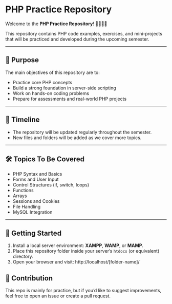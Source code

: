 # PHP Practice Repository

Welcome to the **PHP Practice Repository**! 👨‍💻👩‍💻  

This repository contains PHP code examples, exercises, and mini-projects that will be practiced and developed during the upcoming semester.  

---

## 📌 Purpose  

The main objectives of this repository are to:  
- Practice core PHP concepts  
- Build a strong foundation in server-side scripting  
- Work on hands-on coding problems  
- Prepare for assessments and real-world PHP projects  

---

## 📅 Timeline  

- The repository will be updated regularly throughout the semester.  
- New files and folders will be added as we cover more topics.  

---

## 🛠️ Topics To Be Covered  

- PHP Syntax and Basics  
- Forms and User Input  
- Control Structures (if, switch, loops)  
- Functions  
- Arrays  
- Sessions and Cookies  
- File Handling  
- MySQL Integration  

---

## 🚀 Getting Started  

1. Install a local server environment: **XAMPP**, **WAMP**, or **MAMP**.  
2. Place this repository folder inside your server’s `htdocs` (or equivalent) directory.  
3. Open your browser and visit:  http://localhost/[folder-name]/


## 🤝 Contribution  

This repo is mainly for practice, but if you’d like to suggest improvements, feel free to open an issue or create a pull request.  
